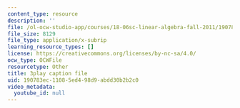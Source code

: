 ```yaml
---
content_type: resource
description: ''
file: /ol-ocw-studio-app/courses/18-06sc-linear-algebra-fall-2011/190783ec11085ed498d9abdd30b2b2c0_YeyrH-Oc2p4.vtt
file_size: 8129
file_type: application/x-subrip
learning_resource_types: []
license: https://creativecommons.org/licenses/by-nc-sa/4.0/
ocw_type: OCWFile
resourcetype: Other
title: 3play caption file
uid: 190783ec-1108-5ed4-98d9-abdd30b2b2c0
video_metadata:
  youtube_id: null
---
```

